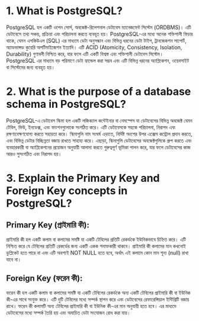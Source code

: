 # 1. What is PostgreSQL?

PostgreSQL হল একটি ওপেন সোর্স, অবজেক্ট-রিলেশনাল ডেটাবেস ম্যানেজমেন্ট সিস্টেম (ORDBMS)। এটি ডেটাবেসে তথ্য সঞ্চয়, প্রক্রিয়া এবং পরিচালনা করতে ব্যবহৃত হয়। PostgreSQL-এর মধ্যে অনেক শক্তিশালী ফিচার থাকে, যেমন এসকিউএল (SQL) এর মাধ্যমে ডেটা অনুসন্ধান এবং বিভিন্ন ধরনের ডেটা টাইপ, ট্রানজেকশন সাপোর্ট, অ্যাডভান্সড কুয়েরি অপটিমাইজেশন ইত্যাদি। এটি ACID (Atomicity, Consistency, Isolation, Durability) গুণাবলী নিশ্চিত করে, যার ফলে এটি একটি বিশ্বস্ত এবং শক্তিশালী ডেটাবেস সিস্টেম। PostgreSQL এর মাধ্যমে বড় পরিমাণে ডেটা হ্যান্ডেল করা সম্ভব এবং এটি বিভিন্ন ধরনের অ্যাপ্লিকেশন, ওয়েবসাইট বা সিস্টেমের জন্য ব্যবহৃত হয়।

# 2. What is the purpose of a database schema in PostgreSQL?

PostgreSQL-এ ডেটাবেস স্কিমা হল একটি লজিক্যাল কন্টেইনার বা নেমস্পেস যা ডেটাবেসের বিভিন্ন অবজেক্ট যেমন টেবিল, ভিউ, ইনডেক্স, এবং ফাংশনগুলোকে সংগঠিত করে। এটি ডেটাবেসকে সহজে পরিচালনা, নিরাপদ এবং রক্ষণাবেক্ষণযোগ্য করতে সহায়তা করে। স্কিমাগুলি নাম সংঘর্ষ এড়াতে, নির্দিষ্ট অংশের উপর এক্সেস কন্ট্রোল প্রদান করতে, এবং বিভিন্ন ডেটার বিচ্ছিন্নতা বজায় রাখতে সাহায্য করে। এছাড়া, স্কিমাগুলি ডেটাবেসের অবজেক্টগুলিকে গ্রুপ করতে এবং ব্যবহারকারী বা অ্যাপ্লিকেশনের প্রয়োজন অনুযায়ী আলাদা করতে গুরুত্বপূর্ণ ভূমিকা পালন করে, যার ফলে ডেটাবেসের কাজ আরও সুসংগঠিত এবং নিরাপদ হয়।

# 3. Explain the Primary Key and Foreign Key concepts in PostgreSQL?

## Primary Key (প্রাইমারি কী):

প্রাইমারি কী হল একটি কলাম বা কলামের সমষ্টি যা একটি টেবিলের প্রতিটি রেকর্ডকে ইউনিকভাবে চিহ্নিত করে। এটি নিশ্চিত করে যে টেবিলের প্রতিটি রেকর্ডের জন্য একটি একক শনাক্তকারী থাকবে। প্রাইমারি কী কলামের মান কখনোই ডুপ্লিকেট হতে পারে না এবং এটি অবশ্যই NOT NULL হতে হবে, অর্থাৎ এই কলামে কোন মান শূন্য (null) রাখা যাবে না।

## Foreign Key (ফরেন কী):

ফরেন কী হল একটি কলাম বা কলামের সমষ্টি যা একটি টেবিলের রেকর্ডকে অন্য একটি টেবিলের প্রাইমারি কী বা ইউনিক কী-এর সাথে সংযুক্ত করে। এটি দুটি টেবিলের মধ্যে সম্পর্ক স্থাপন করে এবং ডেটাবেসের রেফারেন্সিয়াল ইন্টিগ্রিটি বজায় রাখে। ফরেন কী কলামটি অন্য টেবিলের প্রাইমারি কী বা ইউনিক কী-এর মান অনুযায়ী হতে হবে। এর মাধ্যমে ডেটাবেসের মধ্যে সম্পর্ক তৈরি হয় এবং অযাচিত ডেটা সংযোজন রোধ করা যায়।
